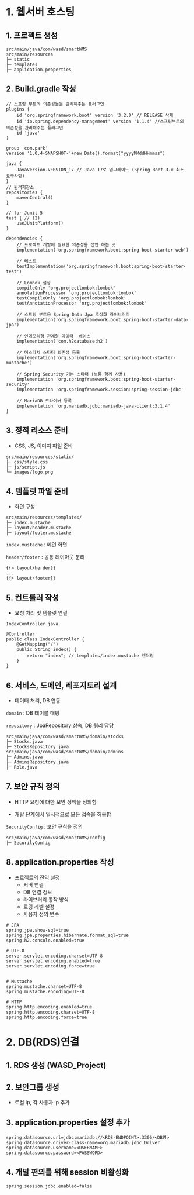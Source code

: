 # 1. 웹서버 호스팅

## 1. 프로젝트 생성

```
src/main/java/com/wasd/smartWMS
src/main/resources
├─ static
├─ templates
├─ application.properties
```

## 2. Build.gradle 작성

```
// 스프링 부트의 의존성들을 관리해주는 플러그인
plugins {
    id 'org.springframework.boot' version '3.2.0' // RELEASE 삭제
    id 'io.spring.dependency-management' version '1.1.4' //스프링부트의 의존성을 관리해주는 플러그인
    id 'java'
}

group 'com.park'
version '1.0.4-SNAPSHOT-'+new Date().format("yyyyMMddHHmmss")

java {
    JavaVersion.VERSION_17 // Java 17로 업그레이드 (Spring Boot 3.x 최소 요구사항)
}
// 원격저장소
repositories {
    mavenCentral()
}

// for Junit 5
test { // (2)
    useJUnitPlatform()
}

dependencies {
    // 프로젝트 개발에 필요한 의존성을 선언 하는 곳
    implementation('org.springframework.boot:spring-boot-starter-web')

    // 테스트
    testImplementation('org.springframework.boot:spring-boot-starter-test')

    // Lombok 설정
    compileOnly 'org.projectlombok:lombok'
    annotationProcessor 'org.projectlombok:lombok'
    testCompileOnly 'org.projectlombok:lombok'
    testAnnotationProcessor 'org.projectlombok:lombok'

    // 스프링 부트용 Spring Data Jpa 추상화 라이브러리
    implementation('org.springframework.boot:spring-boot-starter-data-jpa')

    // 인메모리형 관계형 데이터  베이스
    implementation('com.h2database:h2')

    // 머스타치 스타터 의존성 등록
    implementation('org.springframework.boot:spring-boot-starter-mustache')

    // Spring Security 기본 스타터 (보통 함께 사용)
    implementation 'org.springframework.boot:spring-boot-starter-security'
    implementation 'org.springframework.session:spring-session-jdbc'

    // MariaDB 드라이버 등록
    implementation 'org.mariadb.jdbc:mariadb-java-client:3.1.4'
}
```

## 3. 정적 리소스 준비

- CSS, JS, 이미지 파일 준비

```
src/main/resources/static/
├─ css/style.css
├─ js/script.js
└─ images/logo.png
```

## 4. 템플릿 파일 준비

- 화면 구성

```
src/main/resources/templates/
├─ index.mustache
├─ layout/header.mustache
├─ layout/footer.mustache
```

`index.mustache` : 메인 화면

`header/footer` : 공통 레이아웃 분리

```
{{> layout/herder}}
...
{{> layout/footer}}
```

## 5. 컨트롤러 작성

- 요청 처리 및 템플릿 연결

`IndexController.java`

```
@Controller
public class IndexController {
    @GetMapping("/")
    public String index() {
        return "index"; // templates/index.mustache 렌더링
    }
}
```

## 6. 서비스, 도메인, 레포지토리 설계

- 데이터 처리, DB 연동

`domain` : DB 테이블 매핑

`repository` : JpaRepository 상속, DB 쿼리 담당

```
src/main/java/com/wasd/smartWMS/domain/stocks
├─ Stocks.java
├─ StocksRepository.java
src/main/java/com/wasd/smartWMS/domain/admins
├─ Admins.java
├─ AdminsRepository.java
├─ Role.java
```

## 7. 보안 규칙 정의

- HTTP 요청에 대한 보안 정책을 정의함

- 개발 단계에서 일시적으로 모든 접속을 허용함

`SecurityConfig` : 보안 규칙을 정의

```
src/main/java/com/wasd/smartWMS/config
├─ SecurityConfig
```

## 8. application.properties 작성

- 프로젝트의 전역 설정
    - 서버 연결
    - DB 연결 정보
    - 라이브러리 동작 방식
    - 로깅 레벨 설정
    - 사용자 정의 변수

```
# JPA
spring.jpa.show-sql=true
spring.jpa.properties.hibernate.format_sql=true
spring.h2.console.enabled=true

# UTF-8
server.servlet.encoding.charset=UTF-8
server.servlet.encoding.enabled=true
server.servlet.encoding.force=true


# Mustache
spring.mustache.charset=UTF-8
spring.mustache.encoding=UTF-8

# HTTP
spring.http.encoding.enabled=true
spring.http.encoding.charset=UTF-8
spring.http.encoding.force=true
```

# 2. DB(RDS)연결

## 1. RDS 생성 (WASD_Project)

## 2. 보안그룹 생성

- 로컬 ip, 각 사용자 ip 추가

## 3. application.properties 설정 추가

```
spring.datasource.url=jdbc:mariadb://<RDS-ENDPOINT>:3306/<DB명>
spring.datasource.driver-class-name=org.mariadb.jdbc.Driver
spring.datasource.username=<USERNAME>
spring.datasource.password=<PASSWORD>
```

## 4. 개발 편의를 위해 session 비활성화

```
spring.session.jdbc.enabled=false
```
